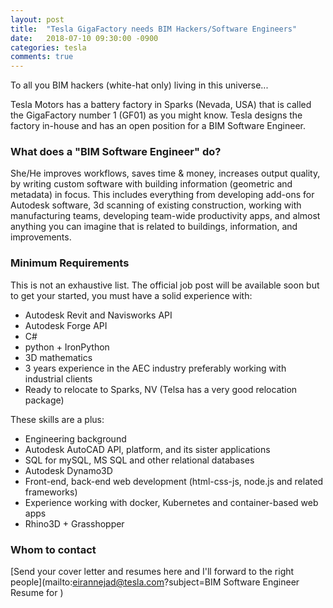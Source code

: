```yaml
---
layout: post
title:  "Tesla GigaFactory needs BIM Hackers/Software Engineers"
date:   2018-07-10 09:30:00 -0900
categories: tesla
comments: true
---
```


To all you BIM hackers (white-hat only) living in this universe...

Tesla Motors has a battery factory in Sparks (Nevada, USA) that is called the GigaFactory number 1 (GF01) as you might know. Tesla designs the factory in-house and has an open position for a BIM Software Engineer.


### What does a "BIM Software Engineer" do?

She/He improves workflows, saves time & money, increases output quality, by writing custom software with building information (geometric and metadata) in focus. This includes everything from developing add-ons for Autodesk software, 3d scanning of existing construction, working with manufacturing teams, developing team-wide productivity apps, and almost anything you can imagine that is related to buildings, information, and improvements.


### Minimum Requirements

This is not an exhaustive list. The official job post will be available soon but to get your started, you must have a solid experience with:

- Autodesk Revit and Navisworks API
- Autodesk Forge API
- C#
- python + IronPython
- 3D mathematics
- 3 years experience in the AEC industry preferably working with industrial clients
- Ready to relocate to Sparks, NV (Telsa has a very good relocation package)

These skills are a plus:

- Engineering background
- Autodesk AutoCAD API, platform, and its sister applications
- SQL for mySQL, MS SQL and other relational databases
- Autodesk Dynamo3D
- Front-end, back-end web development (html-css-js, node.js and related frameworks)
- Experience working with docker, Kubernetes and container-based web apps
- Rhino3D + Grasshopper

### Whom to contact

[Send your cover letter and resumes here and I'll forward to the right people](mailto:eirannejad@tesla.com?subject=BIM Software Engineer Resume for <put your name here>)



